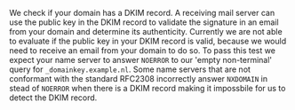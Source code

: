 We check if your domain has a DKIM record. A receiving mail server can use the public key in the DKIM record to validate the signature in an email from your domain and determine its authenticity. Currently we are not able to evaluate if the public key in your DKIM record is valid, because we would need to receive an email from your domain to do so. To pass this test we expect your name server to answer `NOERROR` to our 'empty non-terminal' query for `_domainkey.example.nl`. Some name servers that are not conformant with the standard RFC2308 incorrectly answer `NXDOMAIN` in stead of `NOERROR` when there is a DKIM record making it impossbile for us to detect the DKIM record.
